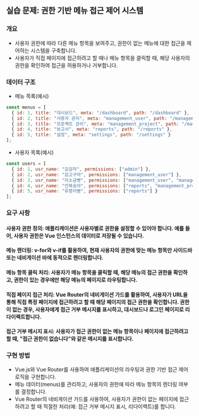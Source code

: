 ## 실습 문제: 권한 기반 메뉴 접근 제어 시스템

### 개요
* 사용자 권한에 따라 다른 메뉴 항목을 보여주고, 권한이 없는 메뉴에 대한 접근을 제어하는 시스템을 구축합니다.
* 사용자가 직접 페이지에 접근하려고 할 때나 메뉴 항목을 클릭할 때, 해당 사용자의 권한을 확인하여 접근을 허용하거나 거부합니다.

### 데이터 구조

* 메뉴 목록(예시)

```js
const menus = [
  { id: 1, title: "대시보드", meta: "/dashboard", path: "/dashboard" },
  { id: 2, title: "사용자 관리", meta: "management_user", path: "/management/user" },
  { id: 3, title: "프로젝트 관리", meta: "management_project", path: "/management/project" },
  { id: 4, title: "보고서", meta: "reports", path: "/reports" },
  { id: 5, title: "설정", meta: "settings", path: "/settings" }
];
```

* 사용자 목록(예시)
```js
const users = [
  { id: 1, usr_name: "김감자", permissions: ["admin"] },
  { id: 2, usr_name: "감고구마", permissions: ["management_user"] },
  { id: 3, usr_name: "이소금빵", permissions: ["management_user", "management_project"] },
  { id: 4, usr_name: "안복숭아", permissions: ["reports", "management_project"] },
  { id: 5, usr_name: "유붕어빵", permissions: ["reports"] }
];
```

### 요구 사항
#### 사용자 권한 정의: 애플리케이션은 사용자별로 권한을 설정할 수 있어야 합니다. 예를 들어, 사용자 권한은 Vue 인스턴스의 데이터로 저장될 수 있습니다.
#### 메뉴 렌더링: v-for와 v-if를 활용하여, 현재 사용자의 권한에 맞는 메뉴 항목만 사이드바 또는 네비게이션 바에 동적으로 렌더링합니다.
#### 메뉴 항목 클릭 처리: 사용자가 메뉴 항목을 클릭할 때, 해당 메뉴의 접근 권한을 확인하고, 권한이 있는 경우에만 해당 메뉴의 페이지로 라우팅합니다.
#### 직접 페이지 접근 처리: Vue Router의 네비게이션 가드를 활용하여, 사용자가 URL을 통해 직접 특정 페이지에 접근하려고 할 때 해당 페이지의 접근 권한을 확인합니다. 권한이 없는 경우, 사용자에게 접근 거부 메시지를 표시하고, 대시보드나 로그인 페이지로 리다이렉트합니다.
#### 접근 거부 메시지 표시: 사용자가 접근 권한이 없는 메뉴 항목이나 페이지에 접근하려고 할 때, "접근 권한이 없습니다"와 같은 메시지를 표시합니다.

### 구현 방법
* Vue.js와 Vue Router를 사용하여 애플리케이션의 라우팅과 권한 기반 접근 제어 로직을 구현합니다.
* 메뉴 데이터(menus)를 관리하고, 사용자의 권한에 따라 메뉴 항목의 렌더링 여부를 결정합니다.
* Vue Router의 네비게이션 가드를 사용하여, 사용자가 권한이 없는 페이지에 접근하려고 할 때 적절한 처리(예: 접근 거부 메시지 표시, 리다이렉트)를 합니다.
